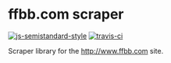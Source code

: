 # ffbb.com scraper

[![js-semistandard-style](https://img.shields.io/badge/code%20style-semistandard-brightgreen.svg?style=flat-square)](https://github.com/Flet/semistandard)
[![travis-ci](https://travis-ci.org/bb-ffbb/bbffbb-scraper.svg)](https://travis-ci.org/bb-ffbb/bbffbb-scraper)

Scraper library for the <http://www.ffbb.com> site.
